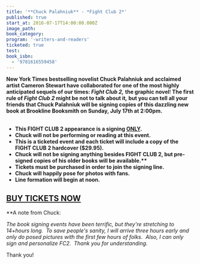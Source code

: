 ```yaml
---
title: '**Chuck Palahniuk** - *Fight Club 2*'
published: true
start_at: 2016-07-17T14:00:00.000Z
image_path:
book_category:
program: '-writers-and-readers'
ticketed: true
test:
book_isbn:
  - '9781616559458'
---
```



<div><strong>New York Times bestselling novelist Chuck Palahniuk and acclaimed artist Cameron Stewart have collaborated for one of the most highly anticipated</strong><strong> sequels of our times: <em>Fight Club 2,</em></strong> <strong>the graphic novel</strong>!<strong> The first rule of <em>Fight Club 2 </em>might be not to talk about it<em>,</em> but you can tell all your friends that Chuck Palahniuk will be signing copies of this dazzling new book at Brookline Booksmith on Sunday, July 17th at 2:00pm.</strong></div>

<div>&nbsp;</div>

* **This FIGHT CLUB 2 appearance is a signing <u>ONLY</u>.**
* **Chuck will not be performing or reading at this event.**
* **This is a ticketed event and each ticket will include a copy of the FIGHT CLUB 2 hardcover ($29.95).**
* **Chuck will not be signing anything besides FIGHT CLUB 2, but pre-signed copies of his older books will be available.\*\***
* **Tickets must be purchased in order to join the signing line.**
* **Chuck will happily pose for photos with fans.**
* **Line formation will begin at noon.**


## [BUY TICKETS NOW](https://www.eventbrite.com/e/chuck-palahniuk-717-tickets-25202451210)

\*\*A note from Chuck:&nbsp;

*The book signing events have been terrific, but they're stretching to 14+hours long.&nbsp; To save people's sanity, I will arrive three hours early and only do posed pictures with the first few hours of folks.&nbsp; Also, I can only sign and personalize FC2.&nbsp; Thank you for understanding.&nbsp;*

Thank you!